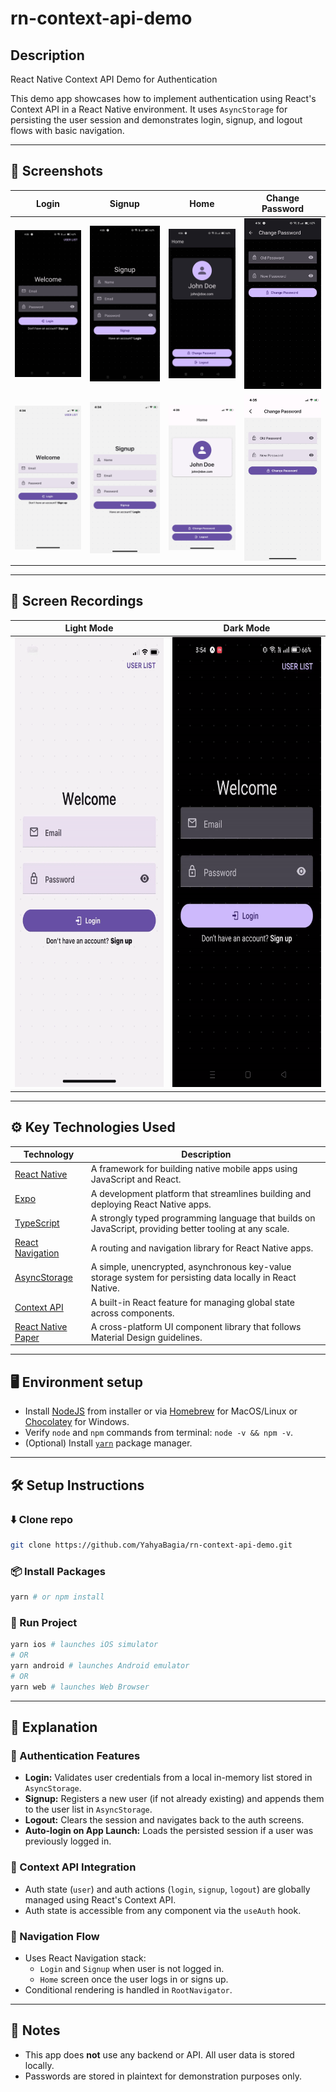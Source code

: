 # rn-context-api-demo

## Description

React Native Context API Demo for Authentication

This demo app showcases how to implement authentication using React's Context API in a React Native environment. It uses `AsyncStorage` for persisting the user session and demonstrates login, signup, and logout flows with basic navigation.

---

## 📸 Screenshots

| Login                                                         | Signup                                                        | Home                                                          | Change Password                                               |
| ------------------------------------------------------------- | ------------------------------------------------------------- | ------------------------------------------------------------- | ------------------------------------------------------------- |
| <img src="readme_assets/screenshots/Dark1.jpg" width="200"/>  | <img src="readme_assets/screenshots/Dark2.jpg" width="200"/>  | <img src="readme_assets/screenshots/Dark3.jpg" width="200"/>  | <img src="readme_assets/screenshots/Dark4.jpg" width="200"/>  |
| <img src="readme_assets/screenshots/Light1.PNG" width="200"/> | <img src="readme_assets/screenshots/Light2.PNG" width="200"/> | <img src="readme_assets/screenshots/Light3.PNG" width="200"/> | <img src="readme_assets/screenshots/Light4.PNG" width="200"/> |

---

## 🎥 Screen Recordings

| Light Mode                                                         | Dark Mode                                                         |
| ------------------------------------------------------------------ | ----------------------------------------------------------------- |
| <img src="readme_assets/gifs/Light.gif" width="350" height="720"/> | <img src="readme_assets/gifs/Dark.gif" width="350" height="720"/> |

---

## ⚙️ Key Technologies Used

| Technology                                                                  | Description                                                                                               |
| --------------------------------------------------------------------------- | --------------------------------------------------------------------------------------------------------- |
| [React Native](https://reactnative.dev/)                                    | A framework for building native mobile apps using JavaScript and React.                                   |
| [Expo](https://expo.dev)                                                    | A development platform that streamlines building and deploying React Native apps.                         |
| [TypeScript](http://typescriptlang.org/)                                    | A strongly typed programming language that builds on JavaScript, providing better tooling at any scale.   |
| [React Navigation](https://reactnavigation.org)                             | A routing and navigation library for React Native apps.                                                   |
| [AsyncStorage](https://github.com/react-native-async-storage/async-storage) | A simple, unencrypted, asynchronous key-value storage system for persisting data locally in React Native. |
| [Context API](https://react.dev/reference/react/createContext)              | A built-in React feature for managing global state across components.                                     |
| [React Native Paper](https://reactnativepaper.com/)                         | A cross-platform UI component library that follows Material Design guidelines.                            |

---

## 🖥️ Environment setup

- Install [NodeJS](https://nodejs.org/en/) from installer or via [Homebrew](https://formulae.brew.sh/formula/node) for MacOS/Linux or [Chocolatey](https://community.chocolatey.org/packages/nodejs) for Windows.
- Verify `node` and `npm` commands from terminal: `node -v && npm -v`.
- (Optional) Install [`yarn`](https://yarnpkg.com/) package manager.

---

## 🛠️ Setup Instructions

### ⬇️ Clone repo

```bash
git clone https://github.com/YahyaBagia/rn-context-api-demo.git
```

### 📦 Install Packages

```bash
yarn # or npm install
```

### 🏁 Run Project

```bash
yarn ios # launches iOS simulator
# OR
yarn android # launches Android emulator
# OR
yarn web # launches Web Browser
```

---

## 🧩 Explanation

### 🔐 Authentication Features

- **Login:** Validates user credentials from a local in-memory list stored in `AsyncStorage`.
- **Signup:** Registers a new user (if not already existing) and appends them to the user list in `AsyncStorage`.
- **Logout:** Clears the session and navigates back to the auth screens.
- **Auto-login on App Launch:** Loads the persisted session if a user was previously logged in.

### 🧠 Context API Integration

- Auth state (`user`) and auth actions (`login`, `signup`, `logout`) are globally managed using React's Context API.
- Auth state is accessible from any component via the `useAuth` hook.

### 🧭 Navigation Flow

- Uses React Navigation stack:
  - `Login` and `Signup` when user is not logged in.
  - `Home` screen once the user logs in or signs up.
- Conditional rendering is handled in `RootNavigator`.

---

## 📌 Notes

- This app does **not** use any backend or API. All user data is stored locally.
- Passwords are stored in plaintext for demonstration purposes only.
